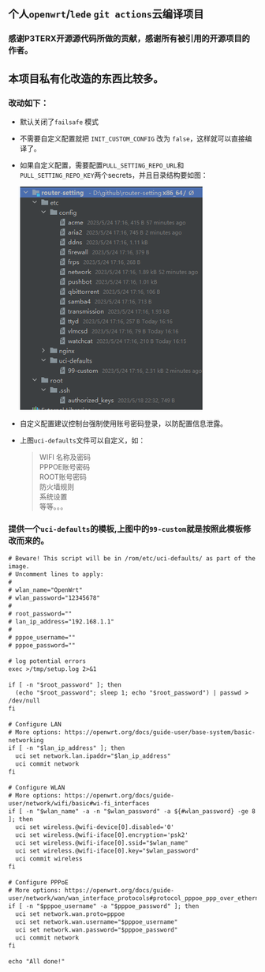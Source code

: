 ## 个人`openwrt`/`lede` `git actions`云编译项目
### 感谢P3TERX开源源代码所做的贡献，感谢所有被引用的开源项目的作者。

## 本项目私有化改造的东西比较多。
### 改动如下：
- 默认关闭了`failsafe` 模式
- 不需要自定义配置就把 `INIT_CUSTOM_CONFIG` 改为 `false`，这样就可以直接编译了。
- 如果自定义配置，需要配置`PULL_SETTING_REPO_URL`和 `PULL_SETTING_REPO_KEY`两个secrets，并且目录结构要如图：       
   
  ![目录](/img/目录结构.png "目录结构")
     
- 自定义配置建议控制台强制使用账号密码登录，以防配置信息泄露。
- 上图`uci-defaults`文件可以自定义，如：
  > WIFI 名称及密码  
  > PPPOE账号密码    
  > ROOT账号密码   
  > 防火墙规则  
  > 系统设置   
  > 等等。。。  

### 提供一个`uci-defaults`的模板,上图中的`99-custom`就是按照此模板修改而来的。
```text
# Beware! This script will be in /rom/etc/uci-defaults/ as part of the image.
# Uncomment lines to apply:
#
# wlan_name="OpenWrt"
# wlan_password="12345678"
#
# root_password=""
# lan_ip_address="192.168.1.1"
#
# pppoe_username=""
# pppoe_password=""

# log potential errors
exec >/tmp/setup.log 2>&1

if [ -n "$root_password" ]; then
  (echo "$root_password"; sleep 1; echo "$root_password") | passwd > /dev/null
fi

# Configure LAN
# More options: https://openwrt.org/docs/guide-user/base-system/basic-networking
if [ -n "$lan_ip_address" ]; then
  uci set network.lan.ipaddr="$lan_ip_address"
  uci commit network
fi

# Configure WLAN
# More options: https://openwrt.org/docs/guide-user/network/wifi/basic#wi-fi_interfaces
if [ -n "$wlan_name" -a -n "$wlan_password" -a ${#wlan_password} -ge 8 ]; then
  uci set wireless.@wifi-device[0].disabled='0'
  uci set wireless.@wifi-iface[0].encryption='psk2'
  uci set wireless.@wifi-iface[0].ssid="$wlan_name"
  uci set wireless.@wifi-iface[0].key="$wlan_password"
  uci commit wireless
fi

# Configure PPPoE
# More options: https://openwrt.org/docs/guide-user/network/wan/wan_interface_protocols#protocol_pppoe_ppp_over_ethernet
if [ -n "$pppoe_username" -a "$pppoe_password" ]; then
  uci set network.wan.proto=pppoe
  uci set network.wan.username="$pppoe_username"
  uci set network.wan.password="$pppoe_password"
  uci commit network
fi

echo "All done!"

```

